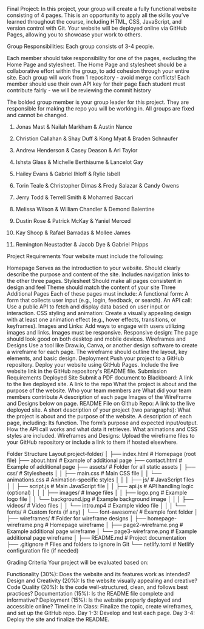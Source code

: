 Final Project:
In this project, your group will create a fully functional website consisting of 4 pages. This is an opportunity to apply all the skills you’ve learned throughout the course, including HTML, CSS, JavaScript, and version control with Git. Your website will be deployed online via GitHub Pages, allowing you to showcase your work to others.



Group Responsibilities:
Each group consists of 3-4 people.

Each member should take responsibility for one of the pages, excluding the Home Page and stylesheet.
The Home Page and stylesheet should be a collaborative effort within the group, to add cohesion through your entire site.
Each group will work from 1 repository - avoid merge conflicts!
Each member should use their own API key for their page
Each student must contribute fairly - we will be reviewing the commit history


The bolded group member is your group leader for this project. They are responsible for making the repo you will be working in. All groups are fixed and cannot be changed.



1. Jonas Mast & Nailah Markham & Austin Nance

2. Christion Callahan & Shay Duff & Kong Myat & Braden Schnaufer

3. Andrew Henderson & Casey Deason & Ari Taylor

4. Ishsta Glass & Michelle Berthiaume & Lancelot Gay

5. Hailey Evans & Gabriel Ihloff & Rylie Isbell

6. Torin Teale & Christopher Dimas & Fredy Salazar & Candy Owens

7. Jerry Todd & Terrell Smith & Mohamed Baccari

8. Melissa Wilson & William Chandler & Demond Balentine

9. Dustin Rose & Patrick McKay & Yaniel Merced

10. Kay Shoop & Rafael Barradas & Mollee James

11. Remington Neustadter & Jacob Dye & Gabriel Phipps



Project Requirements
Your website must include the following:

Homepage
Serves as the introduction to your website.
Should clearly describe the purpose and content of the site.
Includes navigation links to the other three pages.
Stylesheet
Should make all pages consistent in design and feel
Theme should match the content of your site
Three Additional Pages Each of these pages must include:
A functional form: A form that collects user input (e.g., login, feedback, or search).
An API call: Use a public API to fetch and display data based on user input or interaction.
CSS styling and animation: Create a visually appealing design with at least one animation effect (e.g., hover effects, transitions, or keyframes).
Images and Links: Add ways to engage with users utilizing images and links. Images must be responsive.
Responsive design: The page should look good on both desktop and mobile devices.
Wireframes and Designs
Use a tool like Draw.io, Canva, or another design software to create a wireframe for each page.
The wireframe should outline the layout, key elements, and basic design.
Deployment
Push your project to a GitHub repository.
Deploy your website using GitHub Pages.
Include the live website link in the GitHub repository's README file.
Submission Requirements
Deployed Site
Submit a PDF document to Blackboard:
A link to the live deployed site.
A link to the repo
What the project is about and the purpose of the website.
Who your team members are
What did your team members contribute
A description of each page
Images of the WireFrame and Designs below on page.
README File on Github Repo:
A link to the live deployed site.
A short description of your project (two paragraphs):
What the project is about and the purpose of the website.
A description of each page, including:
Its function.
The form’s purpose and expected input/output.
How the API call works and what data it retrieves.
What animations and CSS styles are included.
Wireframes and Designs:
Upload the wireframe files to your GitHub repository or include a link to them if hosted elsewhere.


Folder Structure Layout
project-folder/
│
├── index.html         # Homepage (root file)
├── about.html         # Example of additional page
├── contact.html        # Example of additional page
├── assets/          # Folder for all static assets
│  ├── css/          # Stylesheets
│  │  ├── main.css      # Main CSS file
│  │  └── animations.css   # Animation-specific styles 
│  │
│  ├── js/          # JavaScript files
│  │  ├── script.js     # Main JavaScript file
│  │  ├── api.js       # API handling logic (optional)
│  │
│  ├── images/        # Image files
│  │  ├── logo.png      # Example logo file
│  │  └── background.jpg   # Example background image
│  │
│  ├── videos/        # Video files
│  │  └── intro.mp4     # Example video file
│  │
│  └── fonts/         # Custom fonts (if any)
│    └── font-awesome/   # Example font folder
│
├── wireframes/        # Folder for wireframe designs
│  ├── homepage-wireframe.png # Homepage wireframe
│  ├── page2-wireframe.png  # Example additional page wireframe
│  └── page3-wireframe.png  # Example additional page wireframe
│
├── README.md         # Project documentation
├── .gitignore         # Files and folders to ignore in Git
└── netlify.toml        # Netlify configuration file (if needed)


Grading Criteria
Your project will be evaluated based on:

Functionality (30%): Does the website and its features work as intended?
Design and Creativity (20%): Is the website visually appealing and creative?
Code Quality (20%): Is the code well-structured, clean, and follows best practices?
Documentation (15%): Is the README file complete and informative?
Deployment (15%): Is the website properly deployed and accessible online?
Timeline
In Class: Finalize the topic, create wireframes, and set up the GitHub repo.
Day 1-3: Develop and test each page.
Day 3-4: Deploy the site and finalize the README.